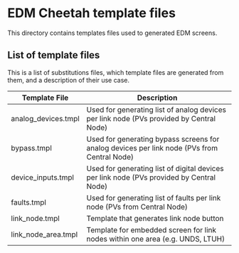 # EDM Cheetah template files

This directory contains templates files used to generated EDM screens.

## List of template files

This is a list of substitutions files, which template files are generated from them, and a description of their use case.

Template File       | Description
--------------------|----------------------------------------------------------------------------------------
analog_devices.tmpl | Used for generating list of analog devices per link node (PVs provided by Central Node)
bypass.tmpl         | Used for generating bypass screens for analog devices per link node (PVs from Central Node)
device_inputs.tmpl  | Used for generating list of digital devices per link node (PVs provided by Central Node)
faults.tmpl         | Used for generating list of faults per link node (PVs from Central Node)
link_node.tmpl      | Template that generates link node button
link_node_area.tmpl | Template for embedded screen for link nodes within one area (e.g. UNDS, LTUH)

